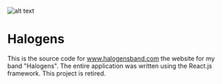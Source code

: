 ![alt text](https://i.imgur.com/Vdwyb1L.png)

# Halogens

This is the source code for www.halogensband.com the website for my band "Halogens". The entire application was written using the React.js framework. This project is retired.
